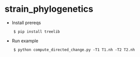 # strain_phylogenetics

* Install prereqs
```
    $ pip install treelib
```
* Run example
```
    $ python compute_directed_change.py -T1 T1.nh -T2 T2.nh
```
